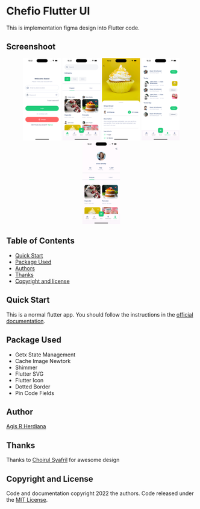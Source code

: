 
# Chefio Flutter UI

This is implementation figma design into Flutter code.

## Screenshoot
<p align="center" width="100%">
  <img width="20%" src="https://github.com/agisrh/Flutter-Recipe-App-UI/blob/master/screenshoot/login.png?raw=true" width="200"/>
  <img width="20%" src="https://github.com/agisrh/Flutter-Recipe-App-UI/blob/master/screenshoot/dashboard.png?raw=true" width="200"/>
  <img width="20%" src="https://github.com/agisrh/Flutter-Recipe-App-UI/blob/master/screenshoot/recipe.png?raw=true" width="200"/>
  <img width="20%" src="https://github.com/agisrh/Flutter-Recipe-App-UI/blob/master/screenshoot/notification.png?raw=true" width="200"/>
  <img width="20%" src="https://github.com/agisrh/Flutter-Recipe-App-UI/blob/master/screenshoot/profile.png?raw=true" width="200"/>
</p>

## Table of Contents
- [Quick Start](#quick-start)
- [Package Used](#package-used)
- [Authors](#authors)
- [Thanks](#thanks)
- [Copyright and license](#copyright-and-license)
## Quick Start
This is a normal flutter app. You should follow the instructions in the [official documentation](https://flutter.io/docs/get-started/install).
## Package Used
* Getx State Management
* Cache Image Newtork
* Shimmer
* Flutter SVG
* Flutter Icon
* Dotted Border
* Pin Code Fields
## Author

[Agis R Herdiana](https://www.github.com/agisrh)


## Thanks

Thanks to [Choirul Syafril](https://www.behance.net/gallery/109160303/Freebies-Chefio-Recipe-App-UI-Kit) for awesome design
## Copyright and License

Code and documentation copyright 2022 the authors. Code released under the [MIT License](https://github.com/agisrh/recipe_app/blob/master/LICENSE).

